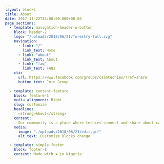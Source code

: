 ```yaml
---
layout: blocks
title: About
date: 2017-11-22T23:00:00.000+00:00
page_sections:
  - template: navigation-header-w-button
    block: header-2
    logo: "/uploads/2018/06/21/forestry-full.svg"
    navigation:
      - link: "/"
        link_text: Home
      - link: "about"
        link_text: About
      - link: "faq"
        link_text: FAQs
    cta:
      url: https://www.facebook.com/groups/calmtechies/?ref=share
      button_text: Join Group
  
  - template: content-feature
    block: feature-1
    media_alignment: Right
    slug: customize
    headline:
      <strong>About</strong>
    content:
      Our community is a place where techies connect and share about calmly navigating life and tech career with the stoic principles of Wisdom, Courage, Justice, Temperance
    media:
      image: "./uploads/2018/06/21/edit.gif"
      alt_text: Customize Blocks change

  - template: simple-footer
    block: footer-1
    content: Made with ❤︎ in Nigeria
---
```

